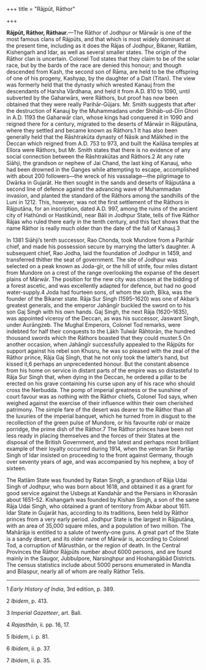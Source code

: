 +++
title = "Rājpūt, Rāthor"

+++

**Rājpūt, Rāthor, Rāthaur.**—The Rāthor of Jodhpur or Mārwār is one of the most famous clans of Rājpūts, and that which is most widely dominant at the present time, including as it does the Rājas of Jodhpur, Bikaner, Ratlām, Kishengarh and Idar, as well as several smaller states. The origin of the Rāthor clan is uncertain. Colonel Tod states that they claim to be of the solar race, but by the bards of the race are denied this honour; and though descended from Kash, the second son of Rāma, are held to be the offspring of one of his progeny, Kashyap, by the daughter of a Dait \(Titan\). The view was formerly held that the dynasty which wrested Kanauj from the descendants of Harsha Vārdhana, and held it from A.D. 810 to 1090, until subverted by the Gaharwārs, were Rāthors, but proof has now been obtained that they were really Parihār-Gūjars. Mr. Smith suggests that after the destruction of Kanauj by the Muhammadans under Shihāb-ud-Dīn Ghori in A.D. 1193 the Gaharwār clan, whose kings had conquered it in 1090 and reigned there for a century, migrated to the deserts of Mārwār in Rājputāna, where they settled and became known as Rāthors.1 It has also been generally held that the Rāshtrakūta dynasty of Nāsik and Mālkhed in the Deccan which reigned from A.D. 753 to 973, and built the Kailāsa temples at Ellora were Rāthors, but Mr. Smith states that there is no evidence of any social connection between the Rāshtrakūtas and Rāthors.2 At any rate Siāhji, the grandson or nephew of Jai Chand, the last king of Kanauj, who had been drowned in the Ganges while attempting to escape, accomplished with about 200 followers—the wreck of his vassalage—the pilgrimage to Dwārka in Gujarāt. He then sought in the sands and deserts of Rājputāna a second line of defence against the advancing wave of Muhammadan invasion, and planted the standard of the Rāthors among the sandhills of the Luni in 1212. This, however, was not the first settlement of the Rāthors in Rājputāna, for an inscription, dated A.D. 997, among the ruins of the ancient city of Hathūndi or Hastikūndi, near Bāli in Jodhpur State, tells of five Rāthor Rājas who ruled there early in the tenth century, and this fact shows that the name Rāthor is really much older than the date of the fall of Kanauj.3 

In 1381 Siāhji’s tenth successor, Rao Chonda, took Mundore from a Parihār chief, and made his possession secure by marrying the latter’s daughter. A subsequent chief, Rao Jodha, laid the foundation of Jodhpur in 1459, and transferred thither the seat of government. The site of Jodhpur was selected on a peak known as Joda-gīr, or the hill of strife, four miles distant from Mundore on a crest of the range overlooking the expanse of the desert plains of Mārwār. The position for the new city was chosen at the bidding of a forest ascetic, and was excellently adapted for defence, but had no good water-supply.4 Joda had fourteen sons, of whom the sixth, Bīka, was the founder of the Bikaner state. Rāja Sur Singh \(1595–1620\) was one of Akbar’s greatest generals, and the emperor Jahāngīr buckled the sword on to his son Gaj Singh with his own hands. Gaj Singh, the next Rāja \(1620–1635\), was appointed viceroy of the Deccan, as was his successor, Jaswant Singh, under Aurāngzeb. The Mughal Emperors, Colonel Tod remarks, were indebted for half their conquests to the Lākh Tulwār Rāhtorān, the hundred thousand swords which the Rāthors boasted that they could muster.5 On another occasion, when Jahāngīr successfully appealed to the Rājpūts for support against his rebel son Khusru, he was so pleased with the zeal of the Rāthor prince, Rāja Gaj Singh, that he not only took the latter’s hand, but kissed it,6 perhaps an unprecedented honour. But the constant absence from his home on service in distant parts of the empire was so distasteful to Rāja Sur Singh that, when dying in the Deccan, he ordered a pillar to be erected on his grave containing his curse upon any of his race who should cross the Nerbudda. The pomp of imperial greatness or the sunshine of court favour was as nothing with the Rāthor chiefs, Colonel Tod says, when weighed against the exercise of their influence within their own cherished patrimony. The simple fare of the desert was dearer to the Rāthor than all the luxuries of the imperial banquet, which he turned from in disgust to the recollection of the green pulse of Mundore, or his favourite *rabi* or maize porridge, the prime dish of the Rāthor.7 The Rāthor princes have been not less ready in placing themselves and the forces of their States at the disposal of the British Government, and the latest and perhaps most brilliant example of their loyalty occurred during 1914, when the veteran Sir Partāp Singh of Idar insisted on proceeding to the front against Germany, though over seventy years of age, and was accompanied by his nephew, a boy of sixteen. 

The Ratlām State was founded by Ratan Singh, a grandson of Rāja Udai Singh of Jodhpur, who was born about 1618, and obtained it as a grant for good service against the Usbegs at Kandahār and the Persians in Khorasān about 1651–52. Kishangarh was founded by Kishan Singh, a son of the same Rāja Udai Singh, who obtained a grant of territory from Akbar about 1611. Idar State in Gujarāt has, according to its traditions, been held by Rāthor princes from a very early period. Jodhpur State is the largest in Rājputāna, with an area of 35,000 square miles, and a population of two million. The Mahārāja is entitled to a salute of twenty-one guns. A great part of the State is a sandy desert, and its older name of Mārwār is, according to Colonel Tod, a corruption of Mārusthān, or the region of death. In the Central Provinces the Rāthor Rājpūts number about 6000 persons, and are found mainly in the Saugor, Jubbulpore, Narsinghpur and Hoshangābād Districts. The census statistics include about 5000 persons enumerated in Mandla and Bilaspur, nearly all of whom are really Rāthor Telis. 

___________________

1 *Early History of India*, 3rd edition, p. 389. 

2 *Ibidem*, p. 413. 

3 *Imperial Gazetteer*, art. Bali. 

4 *Rajasthān*, ii. pp. 16, 17. 

5 *Ibidem*, i. p. 81. 

6 *Ibidem*, ii. p. 37. 

7 *Ibidem*, ii. p. 35. 

